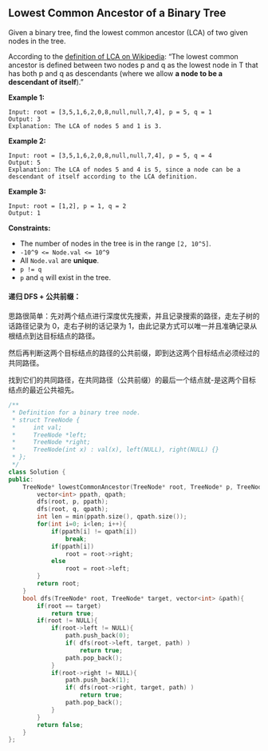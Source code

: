 ## Lowest Common Ancestor of a Binary Tree

Given a binary tree, find the lowest common ancestor (LCA) of two given nodes in the tree.

According to the [definition of LCA on Wikipedia](https://en.wikipedia.org/wiki/Lowest_common_ancestor): “The lowest common ancestor is defined between two nodes p and q as the lowest node in T that has both p and q as descendants (where we allow **a node to be a descendant of itself**).”

**Example 1:**

```
Input: root = [3,5,1,6,2,0,8,null,null,7,4], p = 5, q = 1
Output: 3
Explanation: The LCA of nodes 5 and 1 is 3.
```

**Example 2:**

```
Input: root = [3,5,1,6,2,0,8,null,null,7,4], p = 5, q = 4
Output: 5
Explanation: The LCA of nodes 5 and 4 is 5, since a node can be a descendant of itself according to the LCA definition.
```

**Example 3:**

```
Input: root = [1,2], p = 1, q = 2
Output: 1
```

**Constraints:**

- The number of nodes in the tree is in the range `[2, 10^5]`.
- `-10^9 <= Node.val <= 10^9`
- All `Node.val` are **unique**.
- `p != q`
- `p` and `q` will exist in the tree.

#### 递归 DFS + 公共前缀：

​		思路很简单：先对两个结点进行深度优先搜索，并且记录搜索的路径，走左子树的话路径记录为 0，走右子树的话记录为 1，由此记录方式可以唯一并且准确记录从根结点到达目标结点的路径。

​		然后再判断这两个目标结点的路径的公共前缀，即到达这两个目标结点必须经过的共同路径。

​		找到它们的共同路径，在共同路径（公共前缀）的最后一个结点就-是这两个目标结点的最近公共祖先。

```c++
/**
 * Definition for a binary tree node.
 * struct TreeNode {
 *     int val;
 *     TreeNode *left;
 *     TreeNode *right;
 *     TreeNode(int x) : val(x), left(NULL), right(NULL) {}
 * };
 */
class Solution {
public:
    TreeNode* lowestCommonAncestor(TreeNode* root, TreeNode* p, TreeNode* q) {
        vector<int> ppath, qpath;
        dfs(root, p, ppath);
        dfs(root, q, qpath);
        int len = min(ppath.size(), qpath.size());
        for(int i=0; i<len; i++){
            if(ppath[i] != qpath[i])
                break;
            if(ppath[i])
                root = root->right;
            else
                root = root->left;
        }
        return root;
    }
    bool dfs(TreeNode* root, TreeNode* target, vector<int> &path){
        if(root == target)
            return true;
        if(root != NULL){
            if(root->left != NULL){
                path.push_back(0);
                if( dfs(root->left, target, path) )
                    return true;
                path.pop_back();
            }
            if(root->right != NULL){
                path.push_back(1);
                if( dfs(root->right, target, path) )
                    return true;
                path.pop_back();
            }
        }
        return false;
    }
};
```

